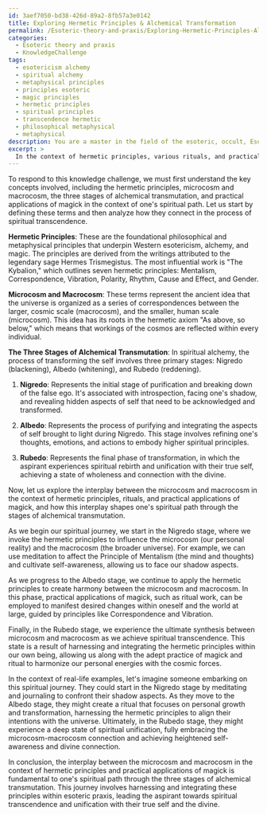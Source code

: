 ```yaml
---
id: 3aef7050-bd38-426d-89a2-8fb57a3e0142
title: Exploring Hermetic Principles & Alchemical Transformation
permalink: /Esoteric-theory-and-praxis/Exploring-Hermetic-Principles-Alchemical-Transformation/
categories:
  - Esoteric theory and praxis
  - KnowledgeChallenge
tags:
  - esotericism alchemy
  - spiritual alchemy
  - metaphysical principles
  - principles esoteric
  - magic principles
  - hermetic principles
  - spiritual principles
  - transcendence hermetic
  - philosophical metaphysical
  - metaphysical
description: You are a master in the field of the esoteric, occult, Esoteric theory and praxis and Education. You are a writer of tests, challenges, books and deep knowledge on Esoteric theory and praxis for initiates and students to gain deep insights and understanding from. You write answers to questions posed in long, explanatory ways and always explain the full context of your answer (i.e., related concepts, formulas, examples, or history), as well as the step-by-step thinking process you take to answer the challenges. Be rigorous and thorough, and summarize the key themes, ideas, and conclusions at the end.
excerpt: >
  In the context of hermetic principles, various rituals, and practical applications of magick, synthesize an understanding of the interplay between the microcosm and macrocosm and their influence on one's spiritual path through the three stages of alchemical transmutation (nigredo, albedo, and rubedo) \u2013 provide real-life examples of how these principles can be harnessed and integrated within esoteric praxis to achieve spiritual transcendence.
---
```

To respond to this knowledge challenge, we must first understand the key concepts involved, including the hermetic principles, microcosm and macrocosm, the three stages of alchemical transmutation, and practical applications of magick in the context of one's spiritual path. Let us start by defining these terms and then analyze how they connect in the process of spiritual transcendence.

**Hermetic Principles**: These are the foundational philosophical and metaphysical principles that underpin Western esotericism, alchemy, and magic. The principles are derived from the writings attributed to the legendary sage Hermes Trismegistus. The most influential work is "The Kybalion," which outlines seven hermetic principles: Mentalism, Correspondence, Vibration, Polarity, Rhythm, Cause and Effect, and Gender.

**Microcosm and Macrocosm**: These terms represent the ancient idea that the universe is organized as a series of correspondences between the larger, cosmic scale (macrocosm), and the smaller, human scale (microcosm). This idea has its roots in the hermetic axiom "As above, so below," which means that workings of the cosmos are reflected within every individual.

**The Three Stages of Alchemical Transmutation**: In spiritual alchemy, the process of transforming the self involves three primary stages: Nigredo (blackening), Albedo (whitening), and Rubedo (reddening).

1. **Nigredo**: Represents the initial stage of purification and breaking down of the false ego. It's associated with introspection, facing one's shadow, and revealing hidden aspects of self that need to be acknowledged and transformed.

2. **Albedo**: Represents the process of purifying and integrating the aspects of self brought to light during Nigredo. This stage involves refining one's thoughts, emotions, and actions to embody higher spiritual principles.

3. **Rubedo**: Represents the final phase of transformation, in which the aspirant experiences spiritual rebirth and unification with their true self, achieving a state of wholeness and connection with the divine.

Now, let us explore the interplay between the microcosm and macrocosm in the context of hermetic principles, rituals, and practical applications of magick, and how this interplay shapes one's spiritual path through the stages of alchemical transmutation.

As we begin our spiritual journey, we start in the Nigredo stage, where we invoke the hermetic principles to influence the microcosm (our personal reality) and the macrocosm (the broader universe). For example, we can use meditation to affect the Principle of Mentalism (the mind and thoughts) and cultivate self-awareness, allowing us to face our shadow aspects.

As we progress to the Albedo stage, we continue to apply the hermetic principles to create harmony between the microcosm and macrocosm. In this phase, practical applications of magick, such as ritual work, can be employed to manifest desired changes within oneself and the world at large, guided by principles like Correspondence and Vibration.

Finally, in the Rubedo stage, we experience the ultimate synthesis between microcosm and macrocosm as we achieve spiritual transcendence. This state is a result of harnessing and integrating the hermetic principles within our own being, allowing us along with the adept practice of magick and ritual to harmonize our personal energies with the cosmic forces.

In the context of real-life examples, let's imagine someone embarking on this spiritual journey. They could start in the Nigredo stage by meditating and journaling to confront their shadow aspects. As they move to the Albedo stage, they might create a ritual that focuses on personal growth and transformation, harnessing the hermetic principles to align their intentions with the universe. Ultimately, in the Rubedo stage, they might experience a deep state of spiritual unification, fully embracing the microcosm-macrocosm connection and achieving heightened self-awareness and divine connection.

In conclusion, the interplay between the microcosm and macrocosm in the context of hermetic principles and practical applications of magick is fundamental to one's spiritual path through the three stages of alchemical transmutation. This journey involves harnessing and integrating these principles within esoteric praxis, leading the aspirant towards spiritual transcendence and unification with their true self and the divine.
